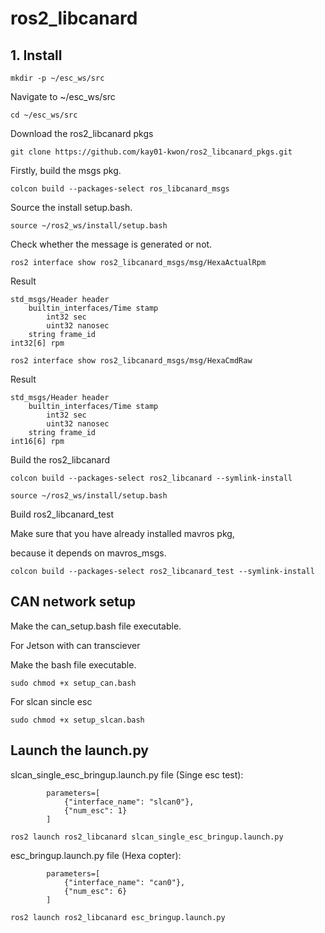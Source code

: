 # ros2_libcanard

## 1. Install


```
mkdir -p ~/esc_ws/src
```

Navigate to ~/esc_ws/src

```
cd ~/esc_ws/src
```

Download the ros2_libcanard pkgs
```
git clone https://github.com/kay01-kwon/ros2_libcanard_pkgs.git
```

Firstly, build the msgs pkg.
```
colcon build --packages-select ros_libcanard_msgs
```

Source the install setup.bash.
```
source ~/ros2_ws/install/setup.bash
```

Check whether the message is generated or not.

```
ros2 interface show ros2_libcanard_msgs/msg/HexaActualRpm
```

Result
```
std_msgs/Header header
	builtin_interfaces/Time stamp
		int32 sec
		uint32 nanosec
	string frame_id
int32[6] rpm
```

```
ros2 interface show ros2_libcanard_msgs/msg/HexaCmdRaw
```

Result
```
std_msgs/Header header
	builtin_interfaces/Time stamp
		int32 sec
		uint32 nanosec
	string frame_id
int16[6] rpm
```

Build the ros2_libcanard
```
colcon build --packages-select ros2_libcanard --symlink-install
```

```
source ~/ros2_ws/install/setup.bash
```

Build ros2_libcanard_test

Make sure that you have already installed mavros pkg,

because it depends on mavros_msgs.

```
colcon build --packages-select ros2_libcanard_test --symlink-install
```

## CAN network setup

Make the can_setup.bash file executable.

For Jetson with can transciever

Make the bash file executable.

```
sudo chmod +x setup_can.bash
```

For slcan sincle esc
```
sudo chmod +x setup_slcan.bash
```


## Launch the launch.py

slcan_single_esc_bringup.launch.py file (Singe esc test):

```
        parameters=[
            {"interface_name": "slcan0"},
            {"num_esc": 1}
        ]
```

```
ros2 launch ros2_libcanard slcan_single_esc_bringup.launch.py
```

esc_bringup.launch.py file (Hexa copter):

```
        parameters=[
            {"interface_name": "can0"},
            {"num_esc": 6}
        ]
```


```
ros2 launch ros2_libcanard esc_bringup.launch.py
```